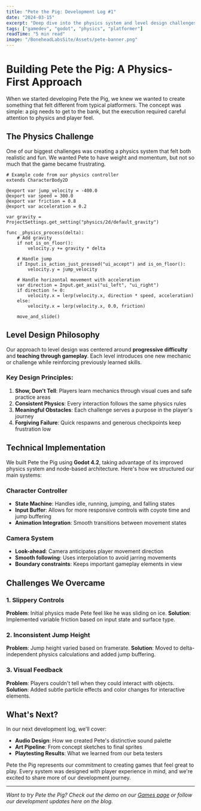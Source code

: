 ```yaml
---
title: "Pete the Pig: Development Log #1"
date: "2024-03-15"
excerpt: "Deep dive into the physics system and level design challenges we faced while developing Pete the Pig, our classic platformer featuring a pig heading to the bank."
tags: ["gamedev", "godot", "physics", "platformer"]
readTime: "5 min read"
image: "/BoneheadLabsSite/Assets/pete-banner.png"
---
```


# Building Pete the Pig: A Physics-First Approach

When we started developing Pete the Pig, we knew we wanted to create something that felt different from typical platformers. The concept was simple: a pig needs to get to the bank, but the execution required careful attention to physics and player feel.

## The Physics Challenge

One of our biggest challenges was creating a physics system that felt both realistic and fun. We wanted Pete to have weight and momentum, but not so much that the game became frustrating.

```gdscript
# Example code from our physics controller
extends CharacterBody2D

@export var jump_velocity = -400.0
@export var speed = 300.0
@export var friction = 0.8
@export var acceleration = 0.2

var gravity = ProjectSettings.get_setting("physics/2d/default_gravity")

func _physics_process(delta):
    # Add gravity
    if not is_on_floor():
        velocity.y += gravity * delta
    
    # Handle jump
    if Input.is_action_just_pressed("ui_accept") and is_on_floor():
        velocity.y = jump_velocity
    
    # Handle horizontal movement with acceleration
    var direction = Input.get_axis("ui_left", "ui_right")
    if direction != 0:
        velocity.x = lerp(velocity.x, direction * speed, acceleration)
    else:
        velocity.x = lerp(velocity.x, 0.0, friction)
    
    move_and_slide()
```

## Level Design Philosophy

Our approach to level design was centered around **progressive difficulty** and **teaching through gameplay**. Each level introduces one new mechanic or challenge while reinforcing previously learned skills.

### Key Design Principles:

1. **Show, Don't Tell**: Players learn mechanics through visual cues and safe practice areas
2. **Consistent Physics**: Every interaction follows the same physics rules
3. **Meaningful Obstacles**: Each challenge serves a purpose in the player's journey
4. **Forgiving Failure**: Quick respawns and generous checkpoints keep frustration low

## Technical Implementation

We built Pete the Pig using **Godot 4.2**, taking advantage of its improved physics system and node-based architecture. Here's how we structured our main systems:

### Character Controller
- **State Machine**: Handles idle, running, jumping, and falling states
- **Input Buffer**: Allows for more responsive controls with coyote time and jump buffering
- **Animation Integration**: Smooth transitions between movement states

### Camera System
- **Look-ahead**: Camera anticipates player movement direction
- **Smooth following**: Uses interpolation to avoid jarring movements
- **Boundary constraints**: Keeps important gameplay elements in view

## Challenges We Overcame

### 1. Slippery Controls
**Problem**: Initial physics made Pete feel like he was sliding on ice.
**Solution**: Implemented variable friction based on input state and surface type.

### 2. Inconsistent Jump Height
**Problem**: Jump height varied based on framerate.
**Solution**: Moved to delta-independent physics calculations and added jump buffering.

### 3. Visual Feedback
**Problem**: Players couldn't tell when they could interact with objects.
**Solution**: Added subtle particle effects and color changes for interactive elements.

## What's Next?

In our next development log, we'll cover:
- **Audio Design**: How we created Pete's distinctive sound palette
- **Art Pipeline**: From concept sketches to final sprites
- **Playtesting Results**: What we learned from our beta testers

Pete the Pig represents our commitment to creating games that feel great to play. Every system was designed with player experience in mind, and we're excited to share more of our development journey.

---

*Want to try Pete the Pig? Check out the demo on our [Games page](/games) or follow our development updates here on the blog.*
